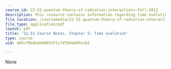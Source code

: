 ```yaml
---
course_id: 22-51-quantum-theory-of-radiation-interactions-fall-2012
description: This resource contains information regarding time evolution.
file_location: /coursemedia/22-51-quantum-theory-of-radiation-interactions-fall-2012/485cf9e8ede00033f1c7d7b6eb6fecb2_MIT22_51F12_Ch5.pdf
file_type: application/pdf
layout: pdf
title: '22.51 Course Notes, Chapter 5: Time evolution'
type: course
uid: 485cf9e8ede00033f1c7d7b6eb6fecb2

---
```

None